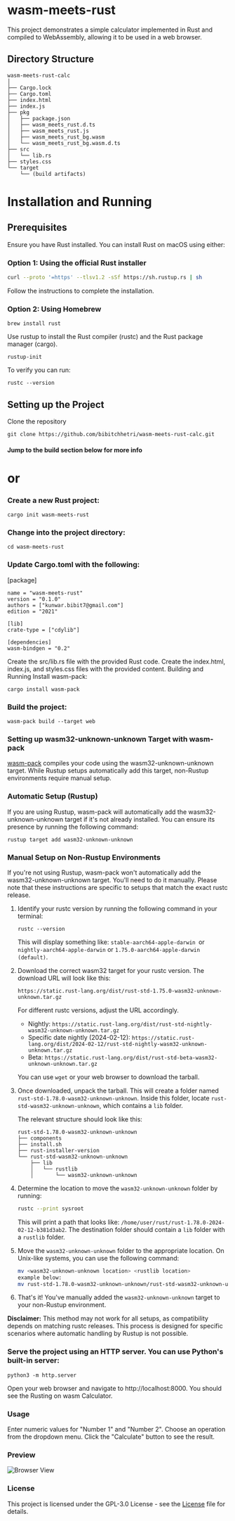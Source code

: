 # wasm-meets-rust

This project demonstrates a simple calculator implemented in Rust and compiled to WebAssembly, allowing it to be used in a web browser.

## Directory Structure

```plaintext
wasm-meets-rust-calc
│
├── Cargo.lock
├── Cargo.toml
├── index.html
├── index.js
├── pkg
│   ├── package.json
│   ├── wasm_meets_rust.d.ts
│   ├── wasm_meets_rust.js
│   ├── wasm_meets_rust_bg.wasm
│   └── wasm_meets_rust_bg.wasm.d.ts
├── src
│   └── lib.rs
├── styles.css
└── target
    └── (build artifacts)
```

# Installation and Running

## Prerequisites

Ensure you have Rust installed. You can install Rust on macOS using either:

### Option 1: Using the official Rust installer

```bash
curl --proto '=https' --tlsv1.2 -sSf https://sh.rustup.rs | sh
```

Follow the instructions to complete the installation.

### Option 2: Using Homebrew

```
brew install rust
```

Use rustup to install the Rust compiler (rustc) and the Rust package manager (cargo).

```
rustup-init
```

To verify you can run:

```
rustc --version
```

## Setting up the Project

Clone the repository

```
git clone https://github.com/bibitchhetri/wasm-meets-rust-calc.git
```

#### Jump to the build section below for more info

# or

### Create a new Rust project:

```
cargo init wasm-meets-rust
```

### Change into the project directory:

```
cd wasm-meets-rust
```

### Update Cargo.toml with the following:

[package]

```
name = "wasm-meets-rust"
version = "0.1.0"
authors = ["kunwar.bibit7@gmail.com"]
edition = "2021"

[lib]
crate-type = ["cdylib"]

[dependencies]
wasm-bindgen = "0.2"
```

Create the src/lib.rs file with the provided Rust code.
Create the index.html, index.js, and styles.css files with the provided content.
Building and Running
Install wasm-pack:

```
cargo install wasm-pack
```

### Build the project:

```
wasm-pack build --target web
```

### Setting up wasm32-unknown-unknown Target with wasm-pack

[wasm-pack](https://rustwasm.github.io/wasm-pack/) compiles your code using the wasm32-unknown-unknown target. While Rustup setups automatically add this target, non-Rustup environments require manual setup.

### Automatic Setup (Rustup)

If you are using Rustup, wasm-pack will automatically add the wasm32-unknown-unknown target if it's not already installed. You can ensure its presence by running the following command:

```
rustup target add wasm32-unknown-unknown
```

### Manual Setup on Non-Rustup Environments

If you're not using Rustup, wasm-pack won't automatically add the wasm32-unknown-unknown target. You'll need to do it manually. Please note that these instructions are specific to setups that match the exact rustc release.

1.  Identify your rustc version by running the following command in your terminal:

    ```
    rustc --version
    ```

    This will display something like:
    `stable-aarch64-apple-darwin `or
    `nightly-aarch64-apple-darwin`
    or `1.75.0-aarch64-apple-darwin (default)`.

2.  Download the correct wasm32 target for your rustc version. The download URL will look like this:

    ```
    https://static.rust-lang.org/dist/rust-std-1.75.0-wasm32-unknown-unknown.tar.gz
    ```

    For different rustc versions, adjust the URL accordingly.

    - Nightly: `https://static.rust-lang.org/dist/rust-std-nightly-wasm32-unknown-unknown.tar.gz`
    - Specific date nightly (2024-02-12): `https://static.rust-lang.org/dist/2024-02-12/rust-std-nightly-wasm32-unknown-unknown.tar.gz`
    - Beta: `https://static.rust-lang.org/dist/rust-std-beta-wasm32-unknown-unknown.tar.gz`

    You can use `wget` or your web browser to download the tarball.

3.  Once downloaded, unpack the tarball. This will create a folder named `rust-std-1.78.0-wasm32-unknown-unknown`. Inside this folder, locate `rust-std-wasm32-unknown-unknown`, which contains a `lib` folder.

    The relevant structure should look like this:

    ```plaintext
    rust-std-1.78.0-wasm32-unknown-unknown
    ├── components
    ├── install.sh
    ├── rust-installer-version
    └── rust-std-wasm32-unknown-unknown
        ├── lib
        │   └── rustlib
        │       └── wasm32-unknown-unknown
    ```

4.  Determine the location to move the `wasm32-unknown-unknown` folder by running:

    ```bash
    rustc --print sysroot
    ```

    This will print a path that looks like: `/home/user/rust/rust-1.78.0-2024-02-12-b381d3ab2`. The destination folder should contain a `lib` folder with a `rustlib` folder.

5.  Move the `wasm32-unknown-unknown` folder to the appropriate location. On Unix-like systems, you can use the following command:

    ```bash
    mv <wasm32-unknown-unknown location> <rustlib location>
    example below:
    mv rust-std-1.78.0-wasm32-unknown-unknown/rust-std-wasm32-unknown-unknown/lib/rustlib/wasm32-unknown-unknown /opt/Homebrew/Celler/rust/rust-1.78.0-2024-02-12-b381d3ab2/lib/rustlib/
    ```

6.  That's it! You've manually added the `wasm32-unknown-unknown` target to your non-Rustup environment.

**Disclaimer:** This method may not work for all setups, as compatibility depends on matching rustc releases. This process is designed for specific scenarios where automatic handling by Rustup is not possible.

### Serve the project using an HTTP server. You can use Python's built-in server:

```
python3 -m http.server
```

Open your web browser and navigate to http://localhost:8000. You should see the Rusting on wasm Calculator.

### Usage

Enter numeric values for "Number 1" and "Number 2".
Choose an operation from the dropdown menu.
Click the "Calculate" button to see the result.

### Preview

![Browser View](img/safari_browser.png)

### License

This project is licensed under the GPL-3.0 License - see the [License](LICENSE) file for details.
